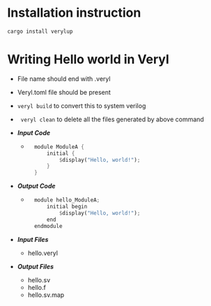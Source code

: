 # Installation instruction

```bash
cargo install verylup
```

# Writing Hello world in Veryl

- File name should end with .veryl
- Veryl.toml file should be present
- ```veryl build``` to convert this to system verilog
- ``` veryl clean``` to delete all the files generated by above command

- ***Input Code***
    - ```rs
        module ModuleA {
            initial {
                $display("Hello, world!");
            }
        }
        ```
- ***Output Code***
    - ```rs
        module hello_ModuleA;
            initial begin
                $display("Hello, world!");
            end
        endmodule
        ```

- ***Input Files***
    - hello.veryl
- ***Output Files***
    - hello.sv
    - hello.f
    - hello.sv.map



